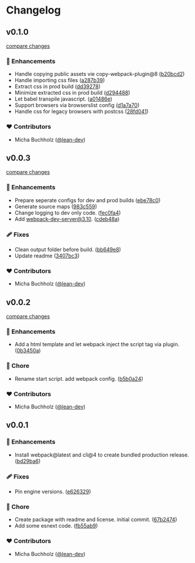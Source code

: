 # Changelog


## v0.1.0

[compare changes](https://github.com/lean-js/edu-toolchain/compare/v0.0.3...v0.1.0)


### 🚀 Enhancements

  - Handle copying public assets vie copy-webpack-plugin@8 ([b20bcd2](https://github.com/lean-js/edu-toolchain/commit/b20bcd2))
  - Handle importing css files ([a287b39](https://github.com/lean-js/edu-toolchain/commit/a287b39))
  - Extract css in prod build ([dd39278](https://github.com/lean-js/edu-toolchain/commit/dd39278))
  - Minimize extracted css in prod build ([d294488](https://github.com/lean-js/edu-toolchain/commit/d294488))
  - Let babel transpile javascript. ([a01486e](https://github.com/lean-js/edu-toolchain/commit/a01486e))
  - Support browsers via browserslist config ([d1a7a70](https://github.com/lean-js/edu-toolchain/commit/d1a7a70))
  - Handle css for legacy browsers with postcss ([28fd041](https://github.com/lean-js/edu-toolchain/commit/28fd041))

### ❤️  Contributors

- Micha Buchholz ([@lean-dev](http://github.com/lean-dev))

## v0.0.3

[compare changes](https://github.com/lean-js/edu-toolchain/compare/v0.0.2...v0.0.3)


### 🚀 Enhancements

  - Prepare seperate configs for dev and prod builds ([ebe78c0](https://github.com/lean-js/edu-toolchain/commit/ebe78c0))
  - Generate source maps ([983c559](https://github.com/lean-js/edu-toolchain/commit/983c559))
  - Change logging to dev only code. ([fec0fa4](https://github.com/lean-js/edu-toolchain/commit/fec0fa4))
  - Add webpack-dev-server@3.10. ([cdeb48a](https://github.com/lean-js/edu-toolchain/commit/cdeb48a))

### 🩹 Fixes

  - Clean output folder before build. ([bb649e8](https://github.com/lean-js/edu-toolchain/commit/bb649e8))
  - Update readme ([3407bc3](https://github.com/lean-js/edu-toolchain/commit/3407bc3))

### ❤️  Contributors

- Micha Buchholz ([@lean-dev](http://github.com/lean-dev))

## v0.0.2

[compare changes](https://github.com/lean-js/edu-toolchain/compare/v0.0.1...v0.0.2)


### 🚀 Enhancements

  - Add a html template and let webpack inject the script tag via plugin. ([0b3450a](https://github.com/lean-js/edu-toolchain/commit/0b3450a))

### 🏡 Chore

  - Rename start script. add webpack config. ([b5b0a24](https://github.com/lean-js/edu-toolchain/commit/b5b0a24))

### ❤️  Contributors

- Micha Buchholz ([@lean-dev](http://github.com/lean-dev))

## v0.0.1


### 🚀 Enhancements

  - Install webpack@latest and cli@4 to create bundled production release. ([bd29ba6](https://github.com/lean-js/edu-toolchain/commit/bd29ba6))

### 🩹 Fixes

  - Pin engine versions. ([e626329](https://github.com/lean-js/edu-toolchain/commit/e626329))

### 🏡 Chore

  - Create package with readme and license. initial commit. ([67b2474](https://github.com/lean-js/edu-toolchain/commit/67b2474))
  - Add some esnext code. ([fb55ab9](https://github.com/lean-js/edu-toolchain/commit/fb55ab9))

### ❤️  Contributors

- Micha Buchholz ([@lean-dev](http://github.com/lean-dev))

